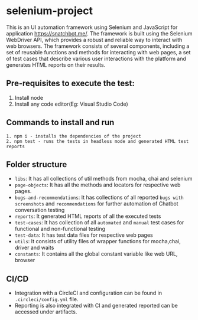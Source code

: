 # selenium-project

This is an UI automation framework using Selenium and JavaScript for application https://snatchbot.me/. The framework
is built using the Selenium WebDriver API, which provides a robust and reliable way to interact with web browsers.
The framework consists of several components, including a set of reusable functions and methods for interacting
with web pages, a set of test cases that describe various user interactions with the platform and generates HTML reports on their results.

## Pre-requisites to execute the test:

1. Install node
2. Install any code editor(Eg: Visual Studio Code)

## Commands to install and run

```
1. npm i - installs the dependencies of the project
2. npm test - runs the tests in headless mode and generated HTML test reports
```

## Folder structure

- `libs`: It has all collections of util methods from mocha, chai and selenium
- `page-objects`: It has all the methods and locators for respective web pages.
- `bugs-and-recommendations`: It has collections of all reported `bugs with screenshots` and `recommendations` for further automation of Chatbot
  conversation testing
- `reports`: It generated HTML reports of all the executed tests
- `test-cases`: It has collection of all `automated` and `manual` test cases for functional and non-functional testing
- `test-data`: It has test data files for respective web pages
- `utils`: It consists of utility files of wrapper functions for mocha,chai, driver and waits
- `constants`: It contains all the global constant variable like web URL, browser

## CI/CD

- Integration with a CircleCI and configuration can be found in `.circleci/config.yml` file.
- Reporting is also integrated with CI and generated reported can be accessed under artifacts.
